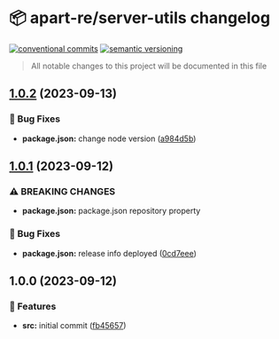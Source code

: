 # 📦 apart-re/server-utils changelog

[![conventional commits](https://img.shields.io/badge/conventional%20commits-1.0.0-yellow.svg)](https://conventionalcommits.org)
[![semantic versioning](https://img.shields.io/badge/semantic%20versioning-2.0.0-green.svg)](https://semver.org)

> All notable changes to this project will be documented in this file

## [1.0.2](https://github.com/apart-re/server-utils/compare/v1.0.1...v1.0.2) (2023-09-13)


### 🐛 Bug Fixes

* **package.json:** change node version ([a984d5b](https://github.com/apart-re/server-utils/commit/a984d5b22d336c39173610c3c56c66c5c8a14da4))

## [1.0.1](https://github.com/apart-re/server-utils/compare/v1.0.0...v1.0.1) (2023-09-12)


### ⚠ BREAKING CHANGES

* **package.json:** package.json repository property

### 🐛 Bug Fixes

* **package.json:** release info deployed ([0cd7eee](https://github.com/apart-re/server-utils/commit/0cd7eee55afe83ba2145e258f3d68ff77758649a))

## 1.0.0 (2023-09-12)


### 🍕 Features

* **src:** initial commit ([fb45657](https://github.com/apart-re/server-utils/commit/fb4565783a5c9a3de37c382acedef8eb78fc3f0a))
